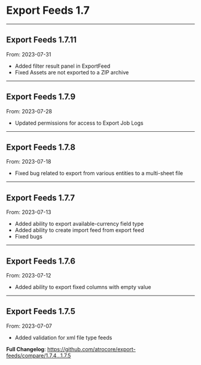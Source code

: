 # Export Feeds 1.7


---

## Export Feeds 1.7.11
From: 2023-07-31

* Added filter result panel in ExportFeed
* Fixed Assets are not exported to a ZIP archive

---

## Export Feeds 1.7.9
From: 2023-07-28

* Updated permissions for access to Export Job Logs

---

## Export Feeds 1.7.8
From: 2023-07-18

* Fixed bug related to export from various entities to a multi-sheet file

---

## Export Feeds 1.7.7
From: 2023-07-13

* Added ability to export available-currency field type
* Added ability to create import feed from export feed
* Fixed bugs

---

## Export Feeds 1.7.6
From: 2023-07-12

* Added ability to export fixed columns with empty value

---

## Export Feeds 1.7.5
From: 2023-07-07

* Added validation for xml file type feeds


**Full Changelog**: https://github.com/atrocore/export-feeds/compare/1.7.4...1.7.5
